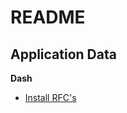 # README #

## Application Data ##

**Dash**

- [Install RFC's](https://github.com/willnorris/rfcdash)
